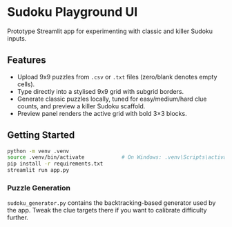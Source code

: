 # Sudoku Playground UI

Prototype Streamlit app for experimenting with classic and killer Sudoku inputs.

## Features

- Upload 9x9 puzzles from `.csv` or `.txt` files (zero/blank denotes empty cells).
- Type directly into a stylised 9x9 grid with subgrid borders.
- Generate classic puzzles locally, tuned for easy/medium/hard clue counts, and preview a killer Sudoku scaffold.
- Preview panel renders the active grid with bold 3×3 blocks.

## Getting Started

```bash
python -m venv .venv
source .venv/bin/activate            # On Windows: .venv\Scripts\activate
pip install -r requirements.txt
streamlit run app.py
```

### Puzzle Generation

`sudoku_generator.py` contains the backtracking-based generator used by the app. Tweak the clue targets there if you want to calibrate difficulty further.
